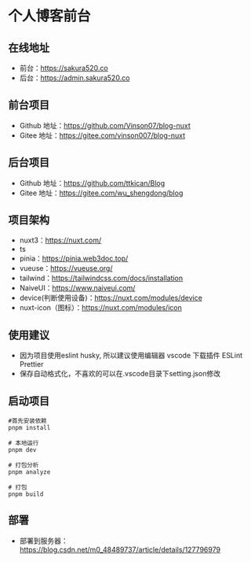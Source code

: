 # 个人博客前台

## 在线地址
- 前台：https://sakura520.co
- 后台：https://admin.sakura520.co

## 前台项目
- Github 地址：https://github.com/Vinson07/blog-nuxt
- Gitee 地址：https://gitee.com/vinson007/blog-nuxt

## 后台项目
- Github 地址：https://github.com/ttkican/Blog
- Gitee 地址：https://gitee.com/wu_shengdong/blog

## 项目架构
- nuxt3：https://nuxt.com/
- ts 
- pinia：https://pinia.web3doc.top/
- vueuse：https://vueuse.org/
- tailwind：https://tailwindcss.com/docs/installation
- NaiveUI：https://www.naiveui.com/
- device(判断使用设备)：https://nuxt.com/modules/device
- nuxt-icon（图标）：https://nuxt.com/modules/icon

## 使用建议
- 因为项目使用eslint husky, 所以建议使用编辑器 vscode 下载插件 ESLint Prettier
- 保存自动格式化，不喜欢的可以在.vscode目录下setting.json修改


## 启动项目
```shell
#首先安装依赖
pnpm install

# 本地运行
pnpm dev

# 打包分析
pnpm analyze

# 打包
pnpm build

```

## 部署
- 部署到服务器：https://blog.csdn.net/m0_48489737/article/details/127796979